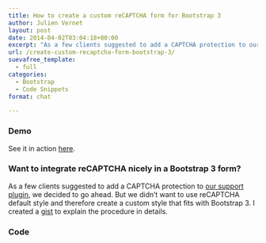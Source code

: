 ```yaml
---
title: How to create a custom reCAPTCHA form for Bootstrap 3
author: Julien Vernet
layout: post
date: 2014-04-02T03:04:18+00:00
excerpt: "As a few clients suggested to add a CAPTCHA protection to our support plugin, we decided to go ahead. But we didn't want to use reCAPTCHA default style and therefore create a custom style that fits with Bootstrap 3. I created a gist to explain the procedure in details."
url: /create-custom-recaptcha-form-bootstrap-3/
suevafree_template:
  - full
categories:
  - Bootstrap
  - Code Snippets
format: chat

---
```

### Demo

See it in action [here][1].

### Want to integrate reCAPTCHA nicely in a Bootstrap 3 form?

As a few clients suggested to add a CAPTCHA protection to [our support plugin][2], we decided to go ahead. But we didn&#8217;t want to use reCAPTCHA default style and therefore create a custom style that fits with Bootstrap 3. I created a [gist][3] to explain the procedure in details.

### Code

 [1]: http://jsfiddle.net/hqv27
 [2]: http://bit.ly/1hYx4Tw
 [3]: https://gist.github.com/SiamKreative/93e5776b96488b269411